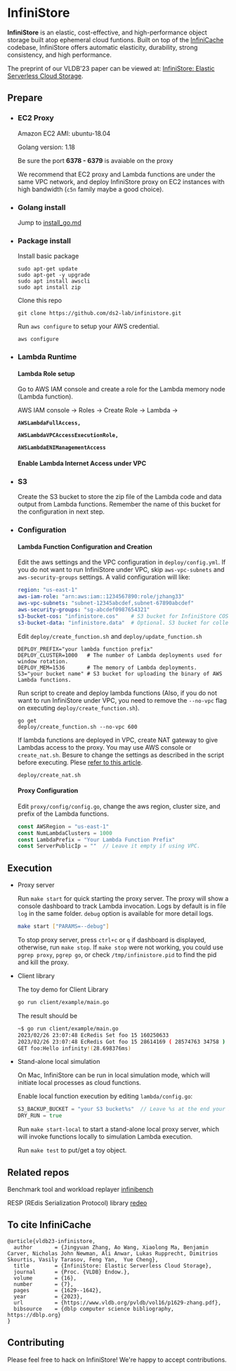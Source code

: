# InfiniStore

**InfiniStore** is an elastic, cost-effective, and high-performance object storage built atop ephemeral cloud funtions. Built on top of the [InfiniCache](https://ds2-lab.github.io/infinicache/) codebase, InfiniStore offers automatic elasticity, durability, strong consistency, and high performance.

The preprint of our VLDB'23 paper can be viewed at: [InfiniStore: Elastic Serverless Cloud Storage](https://arxiv.org/abs/2209.01496).

## Prepare

- ### EC2 Proxy

  Amazon EC2 AMI: ubuntu-18.04

  Golang version: 1.18

  Be sure the port **6378 - 6379** is avaiable on the proxy

  We recommend that EC2 proxy and Lambda functions are under the same VPC network, and deploy InfiniStore proxy on EC2 instances with high bandwidth (`c5n` family maybe a good choice).

- ### Golang install

  Jump to [install_go.md](https://github.com/ds2-lab/infinistore/blob/master/install_go.md)

- ### Package install

  Install basic package
  ```shell
  sudo apt-get update
  sudo apt-get -y upgrade
  sudo apt install awscli
  sudo apt install zip
  ```

  Clone this repo
  ```shell
  git clone https://github.com/ds2-lab/infinistore.git
  ```

  Run `aws configure` to setup your AWS credential.
  ```shell
  aws configure
  ```

- ### Lambda Runtime

  #### Lambda Role setup

  Go to AWS IAM console and create a role for the Lambda memory node (Lambda function).

  AWS IAM console -> Roles -> Create Role -> Lambda ->

  **`AWSLambdaFullAccess, `**

  **`AWSLambdaVPCAccessExecutionRole, `**

  **`AWSLambdaENIManagementAccess`**

  #### Enable Lambda Internet Access under VPC

  

- ### S3

  Create the S3 bucket to store the zip file of the Lambda code and data output from Lambda functions. Remember the name of this bucket for the configuration in next step.

- ### Configuration

  #### Lambda Function Configuration and Creation

  Edit the aws settings and the VPC configuration in `deploy/config.yml`. If you do not want to run InfiniStore under VPC, skip `aws-vpc-subnets` and `aws-security-groups` settings. A valid configuration will like:
  ```yml
  region: "us-east-1"
  aws-iam-role: "arn:aws:iam::1234567890:role/jzhang33"
  aws-vpc-subnets: "subnet-12345abcdef,subnet-67890abcdef"
  aws-security-groups: "sg-abcdef0987654321"
  s3-bucket-cos: "infinistore.cos"    # S3 bucket for InfiniStore COS layer.
  s3-bucket-data: "infinistore.data"  # Optional. S3 bucket for collecting data required for reproducibility experiments.
  ```

  Edit `deploy/create_function.sh` and `deploy/update_function.sh`
  ```shell
  DEPLOY_PREFIX="your lambda function prefix"
  DEPLOY_CLUSTER=1000   # The number of Lambda deployments used for window rotation.
  DEPLOY_MEM=1536       # The memory of Lambda deployments.
  S3="your bucket name" # S3 bucket for uploading the binary of AWS Lambda functions.
  ```

  Run script to create and deploy lambda functions (Also, if you do not want to run InfiniStore under VPC, you need to remove the `--no-vpc` flag on executing `deploy/create_function.sh`).

  ```shell
  go get
  deploy/create_function.sh --no-vpc 600
  ```

  If lambda functions are deployed in VPC, create NAT gateway to give Lambdas access to the proxy. You may use AWS console or `create_nat.sh`. Besure to change the settings as described in the script before executing. Plese [refer to this article](https://aws.amazon.com/premiumsupport/knowledge-center/internet-access-lambda-function/).

  ```shell
  deploy/create_nat.sh
  ```

  #### Proxy Configuration

  Edit `proxy/config/config.go`, change the aws region, cluster size, and prefix of the Lambda functions.
  ```go
  const AWSRegion = "us-east-1"
  const NumLambdaClusters = 1000
  const LambdaPrefix = "Your Lambda Function Prefix"
  const ServerPublicIp = ""  // Leave it empty if using VPC.
  ```

## Execution

- Proxy server

  Run `make start` for quick starting the proxy server. The proxy will show a console dashboard to track Lambda invocation. Logs by default is in file `log` in the same folder. `debug` option is available for more detail logs.

  ```bash
  make start ["PARAMS=--debug"]
  ```

  To stop proxy server, press `ctrl+c` or `q` if dashboard is displayed, otherwise, run `make stop`. If `make stop` were not working, you could use `pgrep proxy`, `pgrep go`, or check `/tmp/infinistore.pid` to find the pid and kill the proxy.

- Client library

  The toy demo for Client Library

  ```bash
  go run client/example/main.go
  ```

  The result should be

  ```bash
  ~$ go run client/example/main.go
  2023/02/26 23:07:48 EcRedis Set foo 15 160250633
  2023/02/26 23:07:48 EcRedis Got foo 15 28614169 ( 28574763 34758 )
  GET foo:Hello infinity!(28.698376ms)
  ```

- Stand-alone local simulation

  On Mac, InfiniStore can be run in local simulation mode, which will initiate local processes as cloud functions.

  Enable local function execution by editing `lambda/config.go`:
  ```go
  S3_BACKUP_BUCKET = "your S3 bucket%s"  // Leave %s at the end your S3 bucket.
  DRY_RUN = true
  ```

  Run `make start-local` to start a stand-alone local proxy server, which will invoke functions locally to simulation Lambda execution.

  Run `make test` to put/get a toy object.

## Related repos

Benchmark tool and workload replayer [infinibench](https://github.com/ds2-lab/infinibench)

RESP (REdis Serialization Protocol) library [redeo](https://github.com/mason-leap-lab/redeo)  

## To cite InfiniCache

```
@article{vldb23-infinistore,
  author       = {Jingyuan Zhang, Ao Wang, Xiaolong Ma, Benjamin Carver, Nicholas John Newman, Ali Anwar, Lukas Rupprecht, Dimitrios Skourtis, Vasily Tarasov, Feng Yan,  Yue Cheng},
  title        = {InfiniStore: Elastic Serverless Cloud Storage},
  journal      = {Proc. {VLDB} Endow.},
  volume       = {16},
  number       = {7},
  pages        = {1629--1642},
  year         = {2023},
  url          = {https://www.vldb.org/pvldb/vol16/p1629-zhang.pdf},
  bibsource    = {dblp computer science bibliography, https://dblp.org}
}

```


## Contributing

Please feel free to hack on InfiniStore! We're happy to accept contributions.

